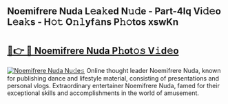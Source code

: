 ## Noemifrere Nuda L𝚎a𝚔ed N𝚞𝚍e - Part-4Iq Vi𝚍𝚎o L𝚎a𝚔s - H𝚘𝚝 O𝚗𝚕yf𝚊ns P𝚑𝚘tos xswKn

# <h2><a href="http://kf823a.oniu.top/?m=Noemifrere+Nuda">🔗👉 🔴 Noemifrere Nuda P𝚑ot𝚘𝚜 V𝚒d𝚎o</a></h2>

[![Noemifrere Nuda Nu𝚍e𝚜](https://i.imgur.com/0qMVB7G.gif)](http://kf823a.oniu.top/?m=Noemifrere+Nuda)
Online thought leader Noemifrere Nuda, known for publishing dance and lifestyle material, consisting of presentations and personal vlogs. Extraordinary entertainer Noemifrere Nuda, famed for their exceptional skills and accomplishments in the world of amusement.  
